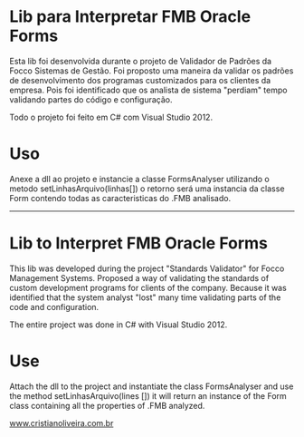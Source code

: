 Lib para Interpretar FMB Oracle Forms
======================

Esta lib foi desenvolvida durante o projeto de Validador de Padrões da Focco Sistemas de Gestão. Foi proposto uma maneira da validar os padrões de desenvolvimento dos programas customizados para os clientes da empresa. Pois foi identificado que os analista de sistema "perdiam" tempo validando partes do código e configuração.

Todo o projeto foi feito em C# com Visual Studio 2012.

Uso
===
Anexe a dll ao projeto e instancie a classe FormsAnalyser utilizando o metodo setLinhasArquivo(linhas[]) o retorno será uma instancia da classe Form contendo todas as caracteristicas do .FMB analisado.

-------------------------------------------


Lib to Interpret FMB Oracle Forms
===
This lib was developed during the project "Standards Validator" for Focco Management Systems. Proposed a way of validating the standards of custom development programs for clients of the company. Because it was identified that the system analyst "lost" many time validating parts of the code and configuration. 

The entire project was done in C# with Visual Studio 2012. 

Use
==
Attach the dll to the project and instantiate the class FormsAnalyser and use the method setLinhasArquivo(lines []) it will return an instance of the Form class containing all the properties of .FMB analyzed. 


www.cristianoliveira.com.br

